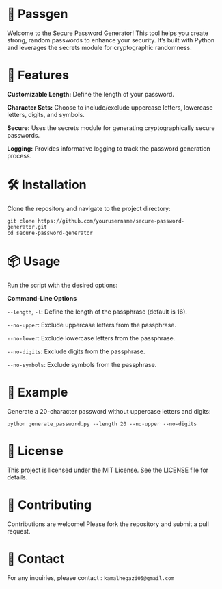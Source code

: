 # 🔐 Passgen
Welcome to the Secure Password Generator! This tool helps you create strong, random passwords to enhance your security. It’s built with Python and leverages the secrets module for cryptographic randomness.

# 🚀 Features
**Customizable Length:** Define the length of your password.

**Character Sets:** Choose to include/exclude uppercase letters, lowercase letters, digits, and symbols.

**Secure:** Uses the secrets module for generating cryptographically secure passwords.

**Logging:** Provides informative logging to track the password generation process.

# 🛠️ Installation
Clone the repository and navigate to the project directory:

```
git clone https://github.com/yourusername/secure-password-generator.git
cd secure-password-generator
```


# 📦 Usage
Run the script with the desired options:

**Command-Line Options**

`--length`, `-l`: Define the length of the passphrase (default is 16).

`--no-upper`: Exclude uppercase letters from the passphrase.

`--no-lower`: Exclude lowercase letters from the passphrase.

`--no-digits`: Exclude digits from the passphrase.

`--no-symbols`: Exclude symbols from the passphrase.

# 🧩 Example
Generate a 20-character password without uppercase letters and digits:

```
python generate_password.py --length 20 --no-upper --no-digits
```

# 📜 License
This project is licensed under the MIT License. See the LICENSE file for details.

# 🤝 Contributing
Contributions are welcome! Please fork the repository and submit a pull request.

# 📧 Contact
For any inquiries, please contact : `kamalhegazi05@gmail.com`
